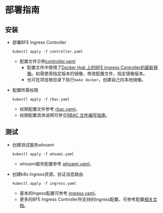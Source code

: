 # 部署指南

## 安装
* 部署BFE Ingress Controller
    ``` shell script
    kubectl apply -f controller.yaml
    ```
    - 配置文件示例[controller.yaml](../../examples/controller.yaml)
        - 配置文件中使用了[Docker Hub 上的BFE Ingress Controller的最新镜像](https://hub.docker.com/r/bfenetworks/bfe-ingress-controller)。如需使用指定版本的镜像，修改配置文件，指定镜像版本。
        - 也可在项目根目录下执行`make docker`，创建自己的本地镜像。

* 配置所需权限
    ``` shell script
    kubectl apply -f rbac.yaml
    ```
    - 权限配置文件参考 [rbac.yaml](../../examples/rbac.yaml)。
    - 权限配置具体说明可参见[RBAC 文件编写指南](rbac.md)。    

## 测试
* 创建测试服务whoami
   ``` shell script
   kubectl apply -f whoami.yaml
   ```

    - whoami服务配置参考 [whoami.yaml](../../examples/whoami.yaml)。

* 创建k8s Ingress资源，验证消息路由
   ``` shell script
   kubectl apply -f ingress.yaml  
   ```

   - 基本的Ingess配置可参考 [ingress.yaml](../../examples/ingress.yaml)。
   - 更多的BFE Ingress Controller所支持的Ingress配置，可参考配置[相关文档](SUMMARY.md)。


